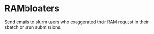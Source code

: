 # RAMbloaters
Send emails to slurm users who exaggerated their RAM request in their sbatch or srun submissions.

